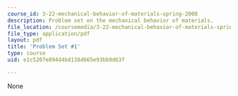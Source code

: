 ```yaml
---
course_id: 3-22-mechanical-behavior-of-materials-spring-2008
description: Problem set on the mechanical behavior of materials.
file_location: /coursemedia/3-22-mechanical-behavior-of-materials-spring-2008/e1c5207e894d4bd138d665e93bb9d63f_ps1.pdf
file_type: application/pdf
layout: pdf
title: 'Problem Set #1'
type: course
uid: e1c5207e894d4bd138d665e93bb9d63f

---
```

None